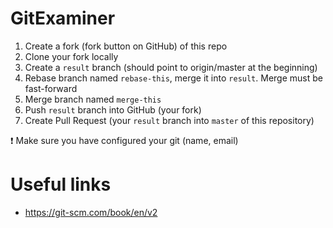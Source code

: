 # GitExaminer

1. Create a fork (fork button on GitHub) of this repo
1. Clone your fork locally
1. Create a `result` branch (should point to origin/master at the beginning)
1. Rebase branch named `rebase-this`, merge it into `result`. Merge must be fast-forward
1. Merge branch named `merge-this`
1. Push `result` branch into GitHub (your fork)
1. Create Pull Request (your `result` branch into `master` of this repository)

:exclamation: Make sure you have configured your git (name, email)

# Useful links

* https://git-scm.com/book/en/v2
